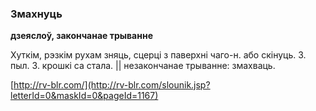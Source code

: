 ### Змахнуць
**дзеяслоў, закончанае трыванне**

Хуткім, рэзкім рухам зняць, сцерці з паверхні чаго-н. або скінуць. З. пыл. З. крошкі са стала. || незакончанае трыванне: змахваць.

<a rel="author">[http://rv-blr.com/](http://rv-blr.com/slounik.jsp?letterId=0&maskId=0&pageId=1167)</a>
